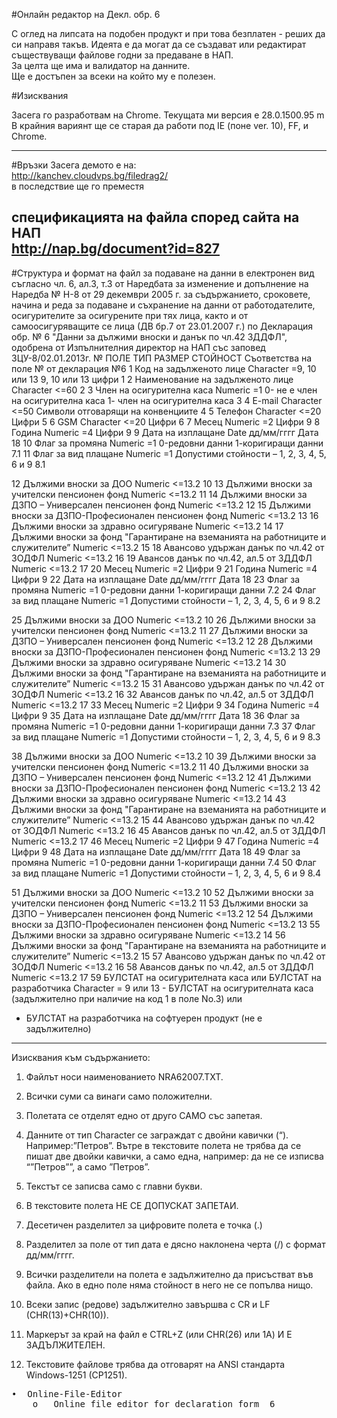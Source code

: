 #Онлайн редактор на Декл. обр. 6

С оглед на липсата на подобен продукт и при това безплатен - реших да си направя такъв.
Идеята е да могат да се създават или редактират съществуващи файлове годни за предаване в НАП.<br/>
За целта ще има и валидатор на данните.<br/>
Ще е достъпен за всеки на който му е полезен.

#Изисквания

Засега го разработвам на Chrome. Текущата ми версия е 28.0.1500.95 m<br/>
В крайния вариянт ще се старая да работи под IE (поне ver. 10), FF, и Chrome.

---
#Връзки
Засега демото е на:<br/>
http://kanchev.cloudvps.bg/filedrag2/<br/>
в последствие ще го преместя

спецификацията на файла според сайта на НАП<br/>
http://nap.bg/document?id=827<br/>
---
#Структура и формат на файл за подаване на данни в електронен вид
съгласно чл. 6, ал.3, т.3 от Наредбата за изменение и допълнение на Наредба № Н-8 от 29 декември 2005 г. за съдържанието, сроковете, начина и реда за подаване и съхранение на данни от работодателите, осигурителите за осигурените при тях лица, както и от самоосигуряващите се лица (ДВ бр.7 от 23.01.2007 г.) по Декларация обр. № 6 "Данни за дължими вноски и данък по чл.42 ЗДДФЛ", одобрена от Изпълнителния директор на НАП със заповед ЗЦУ-8/02.01.2013г.
№	ПОЛЕ	ТИП	РАЗМЕР	СТОЙНОСТ	Съответства на поле № от декларация №6
1	Код на задълженото лице	Character	=9, 10 или 13	9, 10 или 13 цифри	1
2	Наименование на задълженото лице	Character	<=60		2
3	Член на осигурителна каса	Numeric	 =1	0- не е член на осигурителна каса
1- член на осигурителна каса	3
4	E-mail	Character	<=50	Символи отговарящи на конвенциите	4
5	Телефон	Character	<=20	Цифри	5
6	GSM	Character	<=20	Цифри	6
7	Месец	Numeric	=2	Цифри	9
8	Година	Numeric	=4	Цифри	9
9	Дата на изплащане	Date	дд/мм/гггг	Дата	18
10	Флаг за промяна	Numeric	 =1	0-редовни данни
1-коригиращи данни	7.1
11	Флаг за вид плащане	Numeric	 =1	Допустими стойности – 1, 2, 3, 4, 5, 6 и 9	8.1

12	Дължими вноски за ДОО	Numeric	 <=13.2		10
13	Дължими вноски за учителски пенсионен фонд	Numeric	 <=13.2		11
14	Дължими вноски за ДЗПО – Универсален пенсионен фонд	Numeric	 <=13.2		12
15	Дължими вноски за ДЗПО-Професионален пенсионен фонд	Numeric	 <=13.2		13
16	Дължими вноски за здравно осигуряване	Numeric	 <=13.2		14
17	Дължими вноски за фонд "Гарантиране на вземанията на работниците и служителите”	Numeric	 <=13.2		15
18	Авансово удържан данък по чл.42 от ЗОДФЛ	Numeric	 <=13.2		16
19	Авансов данък по чл.42, ал.5 от ЗДДФЛ	Numeric	 <=13.2		17
20	Месец	Numeric	=2	Цифри	9
21	Година	Numeric	=4	Цифри	9
22	Дата на изплащане	Date	дд/мм/гггг	Дата	18
23	Флаг за промяна	Numeric	 =1	0-редовни данни
1-коригиращи данни	7.2
24	Флаг за вид плащане	Numeric	 =1	Допустими стойности – 1, 2, 3, 4, 5, 6 и 9	8.2

25	Дължими вноски за ДОО	Numeric	 <=13.2		10
26	Дължими вноски за учителски пенсионен фонд	Numeric	 <=13.2		11
27	Дължими вноски за ДЗПО – Универсален пенсионен фонд	Numeric	 <=13.2		12
28	Дължими вноски за ДЗПО-Професионален пенсионен фонд	Numeric	 <=13.2		13
29	Дължими вноски за здравно осигуряване	Numeric	 <=13.2		14
30	Дължими вноски за фонд "Гарантиране на вземанията на работниците и служителите”	Numeric	 <=13.2		15
31	Авансово удържан данък по чл.42 от ЗОДФЛ	Numeric	 <=13.2		16
32	Авансов данък по чл.42, ал.5 от ЗДДФЛ	Numeric	 <=13.2		17
33	Месец	Numeric	=2	Цифри	9
34	Година	Numeric	=4	Цифри	9
35	Дата на изплащане	Date	дд/мм/гггг	Дата	18
36	Флаг за промяна	Numeric	 =1	0-редовни данни
1-коригиращи данни	7.3
37	Флаг за вид плащане	Numeric	 =1	Допустими стойности – 1, 2, 3, 4, 5, 6 и 9	8.3

38	Дължими вноски за ДОО	Numeric	 <=13.2		10
39	Дължими вноски за учителски пенсионен фонд	Numeric	 <=13.2		11
40	Дължими вноски за ДЗПО – Универсален пенсионен фонд	Numeric	 <=13.2		12
41	Дължими вноски за ДЗПО-Професионален пенсионен фонд	Numeric	 <=13.2		13
42	Дължими вноски за здравно осигуряване	Numeric	 <=13.2		14
43	Дължими вноски за фонд "Гарантиране на вземанията на работниците и служителите”	Numeric	 <=13.2		15
44	Авансово удържан данък по чл.42 от ЗОДФЛ	Numeric	 <=13.2		16
45	Авансов данък по чл.42, ал.5 от ЗДДФЛ	Numeric	 <=13.2		17
46	Месец	Numeric	=2	Цифри	9
47	Година	Numeric	=4	Цифри	9
48	Дата на изплащане	Date	дд/мм/гггг	Дата	18
49	Флаг за промяна	Numeric	 =1	0-редовни данни
1-коригиращи данни	7.4
50	Флаг за вид плащане	Numeric	 =1	Допустими стойности – 1, 2, 3, 4, 5, 6 и 9	8.4

51	Дължими вноски за ДОО	Numeric	 <=13.2		10
52	Дължими вноски за учителски пенсионен фонд	Numeric	 <=13.2		11
53	Дължими вноски за ДЗПО – Универсален пенсионен фонд	Numeric	 <=13.2		12
54	Дължими вноски за ДЗПО-Професионален пенсионен фонд	Numeric	 <=13.2		13
55	Дължими вноски за здравно осигуряване	Numeric	 <=13.2		14
56	Дължими вноски за фонд "Гарантиране на вземанията на работниците и служителите”	Numeric	 <=13.2		15
57	Авансово удържан данък по чл.42 от ЗОДФЛ	Numeric	 <=13.2		16
58	Авансов данък по чл.42, ал.5 от ЗДДФЛ	Numeric	 <=13.2		17
59	БУЛСТАТ на осигурителната каса
или
БУЛСТАТ на разработчика	Character	= 9 или 13	- БУЛСТАТ на осигурителната каса (задължително при наличие на код 1 в поле No.3)
или 
- БУЛСТАТ на разработчика на софтуерен продукт (не е задължително)	

---
Изисквания към съдържанието:

1.	Файлът  носи наименованието NRA62007.TXT.

2.	Всички суми са винаги само положителни.

3.	Полетата се отделят едно от друго САМО със запетая.

4.	Данните от тип Character се заграждат с двойни кавички (“). Например:”Петров”. Вътре в текстовите полета не трябва да се пишат две двойки кавички, а само една, например: да не се изписва “”Петров””, а само ”Петров”.

5.	Текстът се записва само с главни букви.

6.	В текстовите полета НЕ СЕ ДОПУСКАТ ЗАПЕТАИ.

7.	Десетичен разделител за цифровите полета е точка  (.)

8.	Разделител за поле от тип дата е дясно наклонена черта (/) с формат дд/мм/гггг.

9.	Всички разделители на полета е задължително да присъстват във файла. Ако в едно поле няма стойност в него не се попълва нищо.

10.	Всеки запис (редове) задължително завършва с CR и LF (CHR(13)+CHR(10)).

11.	Маркерът за край на файл е CTRL+Z (или CHR(26) или 1А) И Е ЗАДЪЛЖИТЕЛЕН.

12.	Текстовите файлове трябва да отговарят на ANSI стандарта Windows-1251 (CP1251).




<pre>
•  Online-File-Editor 
	o	Online file editor for declaration form  6
</pre>
